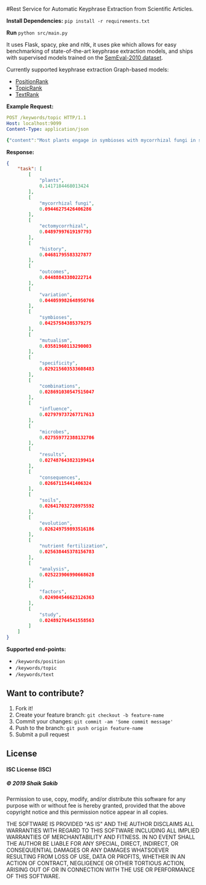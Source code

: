 #Rest Service for Automatic Keyphrase Extraction from Scientific Articles.

**Install Dependencies:**
`pip install -r requirements.txt`

**Run**
`python src/main.py`

It uses Flask, spacy, pke and nltk, it uses pke which allows for easy benchmarking of state-of-the-art keyphrase extraction models, and ships with supervised models trained on the [SemEval-2010 dataset](http://aclweb.org/anthology/S10-1004 "SemEval-2010 dataset").

Currently supported keyphrase extraction Graph-based models:
- [PositionRank](http://www.aclweb.org/anthology/P17-1102.pdf "PositionRank")
- [TopicRank](http://aclweb.org/anthology/I13-1062.pdf "TopicRank")
- [TextRank](http://www.aclweb.org/anthology/W04-3252.pdf "TextRank")

**Example Request:**
```yaml
POST /keywords/topic HTTP/1.1
Host: localhost:9099
Content-Type: application/json

{"content":"Most plants engage in symbioses with mycorrhizal fungi in soils and net consequences for plants vary widely from mutualism to parasitism. However, we lack a synthetic understanding of the evolutionary and ecological forces driving such variation for this or any other nutritional symbiosis. We used meta-analysis across 646 combinations of plants and fungi to show that evolutionary history explains substantially more variation in plant responses to mycorrhizal fungi than the ecological factors included in this study, such as nutrient fertilization and additional microbes. Evolutionary history also has a different influence on outcomes of ectomycorrhizal versus arbuscular mycorrhizal symbioses; the former are best explained by the multiple evolutionary origins of ectomycorrhizal lifestyle in plants, while the latter are best explained by recent diversification in plants; both are also explained by evolution of specificity between plants and fungi. These results provide the foundation for a synthetic framework to predict the outcomes of nutritional mutualisms."}
```
**Response:**
```json
{
    "task": [
        [
            "plants",
            0.1417184468013424
        ],
        [
            "mycorrhizal fungi",
            0.09446275426406286
        ],
        [
            "ectomycorrhizal",
            0.04897997619197793
        ],
        [
            "history",
            0.04681795583327877
        ],
        [
            "outcomes",
            0.04488843380222714
        ],
        [
            "variation",
            0.044059982648950766
        ],
        [
            "symbioses",
            0.04257584385379275
        ],
        [
            "mutualism",
            0.03581960113290003
        ],
        [
            "specificity",
            0.029215603533608483
        ],
        [
            "combinations",
            0.028691030547515047
        ],
        [
            "influence",
            0.027979737267717613
        ],
        [
            "microbes",
            0.027559772388132706
        ],
        [
            "results",
            0.027487643823199414
        ],
        [
            "consequences",
            0.02667115441406324
        ],
        [
            "soils",
            0.026417032720975592
        ],
        [
            "evolution",
            0.026249759893516186
        ],
        [
            "nutrient fertilization",
            0.025638445378156783
        ],
        [
            "analysis",
            0.025223906990668628
        ],
        [
            "factors",
            0.024904546623126363
        ],
        [
            "study",
            0.024892764541558563
        ]
    ]
}
```

**Supported end-points:**

- `/keywords/position`
- `/keywords/topic`
- `/keywords/text`




## Want to contribute?

1. Fork it!
2. Create your feature branch: `git checkout -b feature-name`
3. Commit your changes: `git commit -am 'Some commit message'`
4. Push to the branch: `git push origin feature-name`
5. Submit a pull request 

## License
#### ISC License (ISC)
##### © 2019 Shaik Sakib

Permission to use, copy, modify, and/or distribute this software for any purpose with or without fee is hereby granted, provided that the above copyright notice and this permission notice appear in all copies.

THE SOFTWARE IS PROVIDED "AS IS" AND THE AUTHOR DISCLAIMS ALL WARRANTIES WITH REGARD TO THIS SOFTWARE INCLUDING ALL IMPLIED WARRANTIES OF MERCHANTABILITY AND FITNESS. IN NO EVENT SHALL THE AUTHOR BE LIABLE FOR ANY SPECIAL, DIRECT, INDIRECT, OR CONSEQUENTIAL DAMAGES OR ANY DAMAGES WHATSOEVER RESULTING FROM LOSS OF USE, DATA OR PROFITS, WHETHER IN AN ACTION OF CONTRACT, NEGLIGENCE OR OTHER TORTIOUS ACTION, ARISING OUT OF OR IN CONNECTION WITH THE USE OR PERFORMANCE OF THIS SOFTWARE.